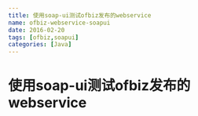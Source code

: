 ```yaml
---
title: 使用soap-ui测试ofbiz发布的webservice
name: ofbiz-webservice-soapui
date: 2016-02-20
tags: [ofbiz,soapui]
categories: [Java]
---
```


# 使用soap-ui测试ofbiz发布的webservice